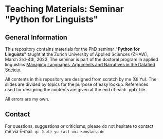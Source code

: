 # Teaching Materials: Seminar "Python for Linguists"

## General Information
This repository contains materials for the PhD seminar **"Python for Linguists"** taught at the Zurich University of Applied Sciences (ZHAW), March 3rd-4th, 2022. The seminar is part of the doctoral program in applied linguistics [Managing Languages, Arguments and Narratives in the Datafied Society](https://www.zhaw.ch/en/linguistics/study/doctoral-programmes/doctoral-programme-2021-2024/).

All contents in this repository are designed from scratch by me (Qi Yu). The slides are divided by topics for the purpose of easy lookup. References used for designing the contents are given at the end of each .pptx file.  

All errors are my own.

## Contact
For questions, suggestions or criticisms, please do not hesitate to contact me via E-mail: ```qi (dot) yu (at) uni-konstanz.de```
